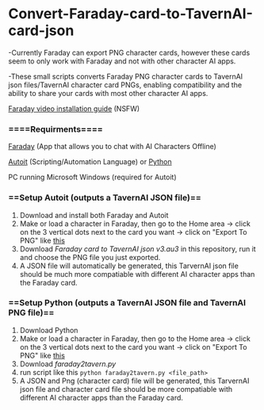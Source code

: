 # Convert-Faraday-card-to-TavernAI-card-json
-Currently Faraday can export PNG character cards, however these cards seem to only work with Faraday and not with other character AI apps.

-These small scripts converts Faraday PNG character cards to TavernAI json files/TavernAI character card PNGs, enabling compatibility and the ability to share your cards with most other character AI apps.

[Faraday video installation guide](https://www.youtube.com/watch?v=i_vM8T-oXSw) (NSFW)

<h3> ====Requirments==== </h3>

[Faraday](https://faraday.dev/) (App that allows you to chat with AI Characters Offline)

[Autoit](https://www.autoitscript.com/cgi-bin/getfile.pl?autoit3/autoit-v3-setup.zip) (Scripting/Automation Language)
or [Python](https://www.python.org/)

PC running Microsoft Windows (required for Autoit)

<h3> ==Setup Autoit (outputs a TavernAI JSON file)== </h3>

1) Download and install both Faraday and Autoit
2) Make or load a character in Faraday, then go to the Home area -> click on the 3 vertical dots next to the card you want -> click on "Export To PNG" like [this](https://files.catbox.moe/i7zusw.png) 
3) Download *Faraday card to TavernAI json v3.au3* in this repository, run it and choose the PNG file you just exported.
4) A JSON file will automatically be generated, this TarvernAI json file should be much more compatiable with different AI character apps than the Faraday card.

<h3> ==Setup Python (outputs a TavernAI JSON file and TavernAI PNG file)== </h3>

1) Download Python
2) Make or load a character in Faraday, then go to the Home area -> click on the 3 vertical dots next to the card you want -> click on "Export To PNG" like [this](https://files.catbox.moe/i7zusw.png)
3) Download *faraday2tavern.py*
4) run script like this `python faraday2tavern.py <file_path>`
5) A JSON and Png (character card) file will be generated, this TarvernAI json file and character card file should be more compatiable with different AI character apps than the Faraday card.
